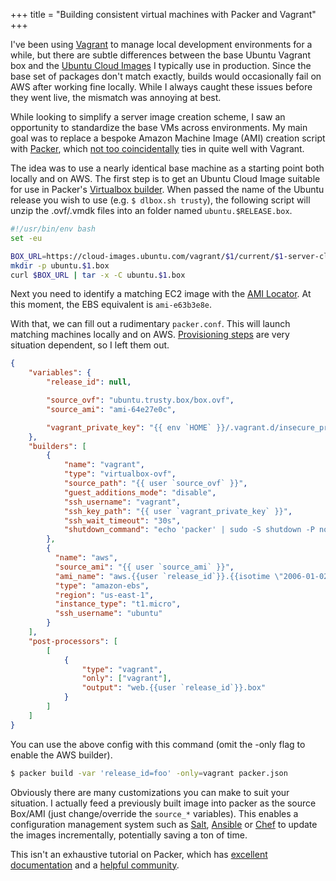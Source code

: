 +++
title = "Building consistent virtual machines with Packer and Vagrant"
+++

I've been using [Vagrant](https://www.vagrantup.com/) to manage local development environments for a while, but there are subtle differences between the base Ubuntu Vagrant box and the [Ubuntu Cloud Images](http://cloud-images.ubuntu.com/) I typically use in production. Since the base set of packages don't match exactly, builds would occasionally fail on AWS after working fine locally. While I always caught these issues before they went live, the mismatch was annoying at best.

While looking to simplify a server image creation scheme, I saw an opportunity to standardize the base VMs across environments. My main goal was to replace a bespoke Amazon Machine Image (AMI) creation script with [Packer](https://www.packer.io/), which [not too coincidentally](https://github.com/mitchellh) ties in quite well with Vagrant.

The idea was to use a nearly identical base machine as a starting point both locally and on AWS. The first step is to get an Ubuntu Cloud Image suitable for use in Packer's [Virtualbox builder](https://www.packer.io/docs/builders/virtualbox-ovf.html). When passed the name of the Ubuntu release you wish to use (e.g. `$ dlbox.sh trusty`), the following script will unzip the .ovf/.vmdk files into an folder named `ubuntu.$RELEASE.box`.

```sh
#!/usr/bin/env bash
set -eu

BOX_URL=https://cloud-images.ubuntu.com/vagrant/$1/current/$1-server-cloudimg-amd64-vagrant-disk1.box
mkdir -p ubuntu.$1.box
curl $BOX_URL | tar -x -C ubuntu.$1.box
```

Next you need to identify a matching EC2 image with the [AMI Locator](http://cloud-images.ubuntu.com/locator/ec2/). At this moment, the EBS equivalent is `ami-e63b3e8e`.

With that, we can fill out a rudimentary `packer.conf`. This will launch matching machines locally and on AWS. [Provisioning steps](https://www.packer.io/docs/templates/provisioners.html) are very situation dependent, so I left them out.

```json
{
    "variables": {
        "release_id": null,

        "source_ovf": "ubuntu.trusty.box/box.ovf",
        "source_ami": "ami-64e27e0c",

        "vagrant_private_key": "{{ env `HOME` }}/.vagrant.d/insecure_private_key"
    },
    "builders": [
        {
            "name": "vagrant",
            "type": "virtualbox-ovf",
            "source_path": "{{ user `source_ovf` }}",
            "guest_additions_mode": "disable",
            "ssh_username": "vagrant",
            "ssh_key_path": "{{ user `vagrant_private_key` }}",
            "ssh_wait_timeout": "30s",
            "shutdown_command": "echo 'packer' | sudo -S shutdown -P now"
        },
        {
          "name": "aws",
          "source_ami": "{{ user `source_ami` }}",
          "ami_name": "aws.{{user `release_id`}}.{{isotime \"2006-01-02.0304\"}}",
          "type": "amazon-ebs",
          "region": "us-east-1",
          "instance_type": "t1.micro",
          "ssh_username": "ubuntu"
        }
    ],
    "post-processors": [
        [
            {
                "type": "vagrant",
                "only": ["vagrant"],
                "output": "web.{{user `release_id`}}.box"
            }
        ]
    ]
}
```

You can use the above config with this command (omit the -only flag to enable the AWS builder).

```sh
$ packer build -var 'release_id=foo' -only=vagrant packer.json
```

Obviously there are many customizations you can make to suit your situation. I actually feed a previously built image into packer as the source Box/AMI (just change/override the `source_*` variables). This enables a configuration management system such as [Salt](https://github.com/saltstack/salt), [Ansible](http://www.ansible.com/) or [Chef](https://www.chef.io/chef/) to update the images incrementally, potentially saving a ton of time.

This isn't an exhaustive tutorial on Packer, which has [excellent documentation](https://www.packer.io/intro) and a [helpful community](https://www.packer.io/community).
